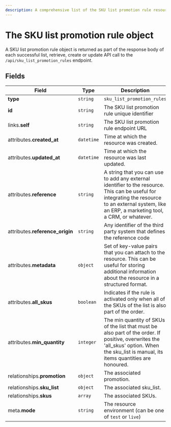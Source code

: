 ```yaml
---
description: A comprehensive list of the SKU list promotion rule resource's attributes and relationships.
---
```


# The SKU list promotion rule object

A SKU list promotion rule object is returned as part of the response body of each successful list, retrieve, create or update API call to the `/api/sku_list_promotion_rules` endpoint.

## Fields

| Field          | Type     | Description                                  |
| -------------- | -------- | -------------------------------------------- |
| **type**       | `string` | `sku_list_promotion_rules`                        |
| **id**         | `string` | The SKU list promotion rule unique identifier  |
| links.**self** | `string` | The SKU list promotion rule endpoint URL       |
| attributes.**created_at** | `datetime` | Time at which the resource was created. |
| attributes.**updated_at** | `datetime` | Time at which the resource was last updated. |
| attributes.**reference** | `string` | A string that you can use to add any external identifier to the resource. This can be useful for integrating the resource to an external system, like an ERP, a marketing tool, a CRM, or whatever. |
| attributes.**reference_origin** | `string` | Any identifier of the third party system that defines the reference code |
| attributes.**metadata** | `object` | Set of key-value pairs that you can attach to the resource. This can be useful for storing additional information about the resource in a structured format. |
| attributes.**all_skus** | `boolean` | Indicates if the rule is activated only when all of the SKUs of the list is also part of the order. |
| attributes.**min_quantity** | `integer` | The min quantity of SKUs of the list that must be also part of the order. If positive, overwrites the 'all_skus' option. When the sku_list is manual, its items quantities are honoured. |
| relationships.**promotion** | `object` | The associated promotion. |
| relationships.**sku_list** | `object` | The associated sku_list. |
| relationships.**skus** | `array` | The associated SKUs. |
| meta.**mode** | `string` | The resource environment \(can be one of `test` or `live`\) |

